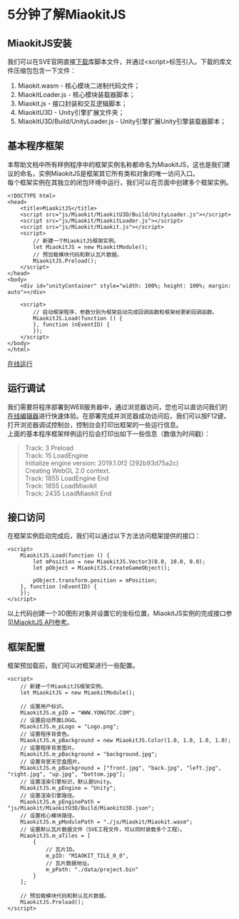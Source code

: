 # 5分钟了解MiaokitJS

## MiaokitJS安装
我们可以在SVE官网直接[下载](http://sve.yongtoc.com/)库脚本文件，并通过&lt;script&gt;标签引入。下载的库文件压缩包包含一下文件：
1. Miaokit.wasm - 核心模块二进制代码文件；
2. MiaokitLoader.js - 核心模块装载器脚本；
3. Miaokit.js - 接口封装和交互逻辑脚本；
4. MiaokitU3D - Unity引擎扩展文件夹；
5. MiaokitU3D/Build/UnityLoader.js - Unity引擎扩展Unity引擎装载器脚本；

## 基本程序框架
本帮助文档中所有样例程序中的框架实例名称都命名为MiaokitJS，这也是我们建议的命名，实例MiaokitJS是框架其它所有类和对象的唯一访问入口。  
每个框架实例在其独立的闭包环境中运行，我们可以在页面中创建多个框架实例。
```
<!DOCTYPE html>
<head>
    <title>MiaokitJS</title>
    <script src="js/Miaokit/MiaokitU3D/Build/UnityLoader.js"></script>
    <script src="js/Miaokit/MiaokitLoader.js"></script>
    <script src="js/Miaokit/Miaokit.js"></script>
    <script>
        // 新建一个MiaokitJS框架实例。
        let MiaokitJS = new MiaokitModule();
        // 预加载模块代码和默认瓦片数据。
        MiaokitJS.Preload();
    </script>
</head>
<body>
    <div id="unityContainer" style="width: 100%; height: 100%; margin: auto"></div>

    <script>
        // 启动框架程序，参数分别为框架启动完成回调函数和框架帧更新回调函数。
        MiaokitJS.Load(function () {
        }, function (nEventID) {
        });
    </script>
</body>
</html>
```
[在线运行]()

## 运行调试
我们需要将程序部署到WEB服务器中，通过浏览器访问，您也可以直访问我们的[在线编辑器]()进行快速体验。在部署完成并浏览器成功访问后，我们可以按F12键，打开浏览器调试控制台，控制台会打印出框架的一些运行信息。  
上面的基本程序框架样例运行后会打印出如下一些信息（数值为时间戳）：
> Track: 3 Preload  
> Track: 15 LoadEngine  
> Initialize engine version: 2019.1.0f2 (292b93d75a2c)  
> Creating WebGL 2.0 context.  
> Track: 1855 LoadEngine End  
> Track: 1855 LoadMiaokit  
> Track: 2435 LoadMiaokit End

## 接口访问
在框架实例启动完成后，我们可以通过以下方法访问框架提供的接口：
```
<script>
    MiaokitJS.Load(function () {
        let mPosition = new MiaokitJS.Vector3(0.0, 10.0, 0.0);
        let pObject = MiaokitJS.CreateGameObject();  

        pObject.transform.position = mPosition;
    }, function (nEventID) {
    });
</script>
```
以上代码创建一个3D图形对象并设置它的坐标位置，MiaokitJS实例的完成接口参见[MiaokitJS API参考]()。

## 框架配置
框架预加载前，我们可以对框架进行一些配置。
```
<script>
    // 新建一个MiaokitJS框架实例。
    let MiaokitJS = new MiaokitModule();

    // 设置用户标识。
    MiaokitJS.m_pID = "WWW.YONGTOC.COM";
    // 设置启动界面LOGO。
    MiaokitJS.m_pLogo = "Logo.png";
    // 设置程序背景色。
    MiaokitJS.m_pBackground = new MiaokitJS.Color(1.0, 1.0, 1.0, 1.0);
    // 设置程序背景图片。
    MiaokitJS.m_pBackground = "background.jpg";
    // 设置背景天空盒图片。
    MiaokitJS.m_pBackground = ["front.jpg", "back.jpg", "left.jpg", "right.jpg", "up.jpg", "bottom.jpg"];
    // 设置渲染引擎标识，默认是Unity。
    MiaokitJS.m_pEngine = "Unity";
    // 设置渲染引擎路径。
    MiaokitJS.m_pEnginePath = "js/Miaokit/MiaokitU3D/Build/MiaokitU3D.json";
    // 设置核心模块路径。
    MiaokitJS.m_pModulePath = "./js/Miaokit/Miaokit.wasm";
    // 设置默认瓦片数据文件（SVE工程文件，可以同时装载多个工程）。
    MiaokitJS.m_aTiles = [
        {
            // 瓦片ID。
            m_pID: "MIAOKIT_TILE_0_0",
            // 瓦片数据地址。
            m_pPath: "./data/project.bin"
        }
    ];

    // 预加载模块代码和默认瓦片数据。
    MiaokitJS.Preload();
</script>
```
